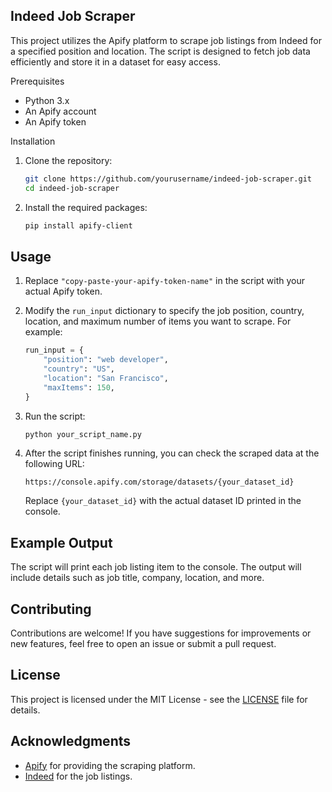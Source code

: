 
## Indeed Job Scraper

This project utilizes the Apify platform to scrape job listings from Indeed for a specified position and location. The script is designed to fetch job data efficiently and store it in a dataset for easy access.

Prerequisites

- Python 3.x
- An Apify account
- An Apify token

Installation

1. Clone the repository:

   ```bash
   git clone https://github.com/yourusername/indeed-job-scraper.git
   cd indeed-job-scraper
   ```

2. Install the required packages:

   ```bash
   pip install apify-client
   ```

## Usage

1. Replace `"copy-paste-your-apify-token-name"` in the script with your actual Apify token.

2. Modify the `run_input` dictionary to specify the job position, country, location, and maximum number of items you want to scrape. For example:

   ```python
   run_input = {
       "position": "web developer",
       "country": "US",
       "location": "San Francisco",
       "maxItems": 150,
   }
   ```

3. Run the script:

   ```bash
   python your_script_name.py
   ```

4. After the script finishes running, you can check the scraped data at the following URL:

   ```
   https://console.apify.com/storage/datasets/{your_dataset_id}
   ```

   Replace `{your_dataset_id}` with the actual dataset ID printed in the console.

## Example Output

The script will print each job listing item to the console. The output will include details such as job title, company, location, and more.

## Contributing

Contributions are welcome! If you have suggestions for improvements or new features, feel free to open an issue or submit a pull request.

## License

This project is licensed under the MIT License - see the [LICENSE](LICENSE) file for details.

## Acknowledgments

- [Apify](https://apify.com/) for providing the scraping platform.
- [Indeed](https://www.indeed.com/) for the job listings.
